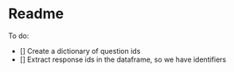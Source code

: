 # Readme


To do: 

- [] Create a dictionary of question ids
- [] Extract response ids in the dataframe, so we have identifiers 